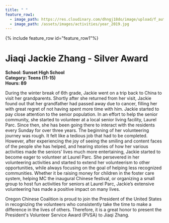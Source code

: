 ```yaml
---
title: " "
feature_row1:
  - image_path: https://res.cloudinary.com/dhngj18do/image/upload/f_auto,q_auto/v1/images/pvsa/2019_jiaqi
  - image_path: /assets/images/activities/year_2019.jpg
---
```


{% include feature_row id="feature_row1"%}

# Jiaqi Jackie Zhang - Silver Award

**School: Sunset High School**  
**Category: Teens (11-15)**  
**Hours: 89**  

During the winter break of 6th grade, Jackie went on a trip back to China to visit her grandparents. Shortly after she returned from her visit, Jackie found out that her grandfather had passed away due to cancer, filling her with great regret of not having spent more time with him. Jackie started to pay close attention to the senior population. In an effort to help the senior community, she started to volunteer at a local senior living facility, Laurel Parc. Since then, she has been going there to interact with the residents every Sunday for over three years. The beginning of her volunteering journey was rough. It felt like a tedious job that had to be completed. However, after experiencing the joy of seeing the smiling and content faces of the people she has helped, and hearing stories of how her various activities made the seniors’ lives much more entertaining, Jackie started to become eager to volunteer at Laurel Parc. She persevered in her volunteering activities and started to extend her volunteerism to other opportunities, while always focusing on the goal of helping less recognized communities. Whether it be raising money for children in the foster care system, helping MC the inaugural Chinese festival, or organizing a small group to host fun activities for seniors at Laurel Parc, Jackie’s extensive volunteering has made a positive impact on many lives.

Oregon Chinese Coalition is proud to join the President of the United States in recognizing the volunteers who consistently take the time to make a difference in the lives of others. Therefore, it is a great honor to present the President's Volunteer Service Award (PVSA) to Jiaqi Zhang.
